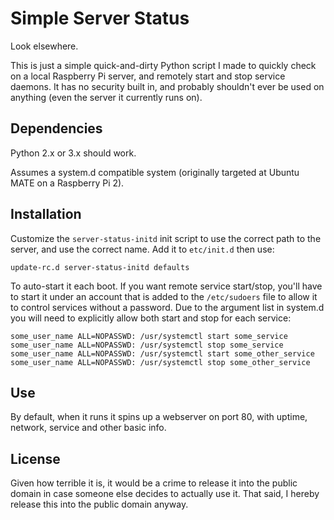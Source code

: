# Simple Server Status

Look elsewhere.

This is just a simple quick-and-dirty Python script I made to quickly check on a local Raspberry Pi server, and remotely start and stop service daemons. It has no security built in, and probably shouldn't ever be used on anything (even the server it currently runs on).

## Dependencies

Python 2.x or 3.x should work.

Assumes a system.d compatible system (originally targeted at Ubuntu MATE on a Raspberry Pi 2).

## Installation

Customize the `server-status-initd` init script to use the correct path to the server, and use the correct name. Add it to `etc/init.d` then use:

```
update-rc.d server-status-initd defaults
```

To auto-start it each boot. If you want remote service start/stop, you'll have to start it under an account that is added to the `/etc/sudoers` file to allow it to control services without a password. Due to the argument list in system.d you will need to explicitly allow both start and stop for each service:

```
some_user_name ALL=NOPASSWD: /usr/systemctl start some_service
some_user_name ALL=NOPASSWD: /usr/systemctl stop some_service
some_user_name ALL=NOPASSWD: /usr/systemctl start some_other_service
some_user_name ALL=NOPASSWD: /usr/systemctl stop some_other_service
```

## Use

By default, when it runs it spins up a webserver on port 80, with uptime, network, service and other basic info.

## License

Given how terrible it is, it would be a crime to release it into the public domain in case someone else decides to actually use it. That said, I hereby release this into the public domain anyway.
